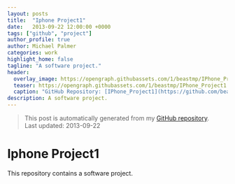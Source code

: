 ```yaml
---
layout: posts
title:  "Iphone Project1"
date:   2013-09-22 12:00:00 +0000
tags: ["github", "project"]
author_profile: true
author: Michael Palmer
categories: work
highlight_home: false
tagline: "A software project."
header:
  overlay_image: https://opengraph.githubassets.com/1/beastmp/IPhone_Project1
  teaser: https://opengraph.githubassets.com/1/beastmp/IPhone_Project1
  caption: "GitHub Repository: [IPhone_Project1](https://github.com/beastmp/IPhone_Project1)"
description: A software project.
---
```


> This post is automatically generated from my [GitHub repository](https://github.com/beastmp/IPhone_Project1).  
> Last updated: 2013-09-22

# Iphone Project1

This repository contains a software project.